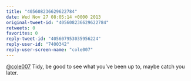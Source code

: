 ```yaml
---
title: "405608236629622784"
date: Wed Nov 27 08:05:14 +0000 2013
original-tweet-id: "405608236629622784"
retweets: 0
favorites: 0
reply-tweet-id: "405607953035956224"
reply-user-id: "7400342"
reply-user-screen-name: "cole007"
---
```

<a href="https://twitter.com/cole007">@cole007</a> Tidy, be good to see what you’ve been up to, maybe catch you later.
